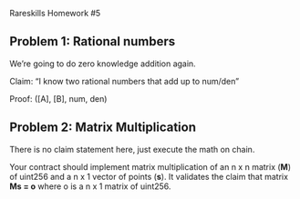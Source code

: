 Rareskills Homework #5


## Problem 1: Rational numbers

We’re going to do zero knowledge addition again.

Claim: “I know two rational numbers that add up to num/den”

Proof: ([A], [B], num, den)







## Problem 2: Matrix Multiplication

There is no claim statement here, just execute the math on chain.

Your contract should implement matrix multiplication of an n x n matrix (**M**) of uint256 and a n x 1 vector of points (**s**). It validates the claim that matrix **Ms = o** where o is a n x 1 matrix of uint256.
